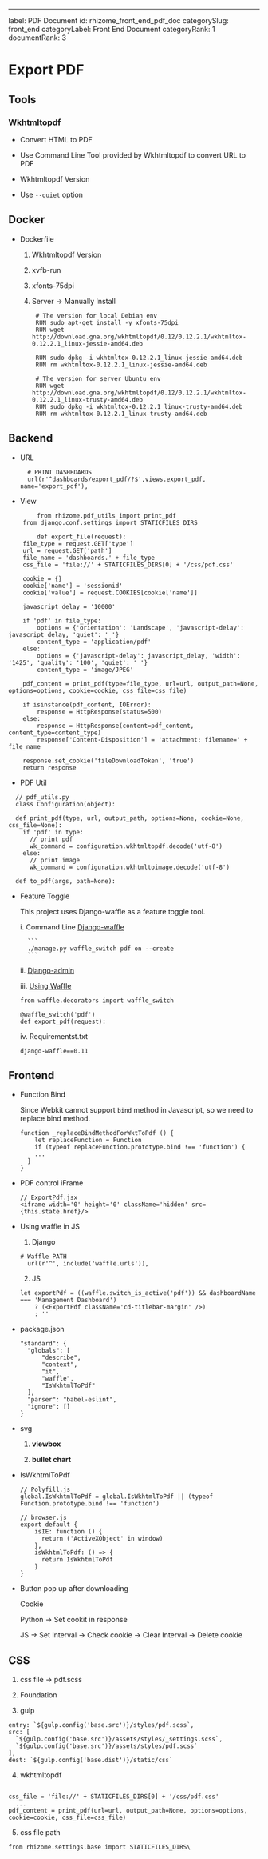 ---
label: PDF Document
id: rhizome_front_end_pdf_doc
categorySlug: front_end
categoryLabel: Front End Document
categoryRank: 1
documentRank: 3

# Export PDF

## Tools

### Wkhtmltopdf
* Convert HTML to PDF

* Use Command Line Tool provided by Wkhtmltopdf to convert URL to PDF

* Wkhtmltopdf Version

* Use `--quiet` option


## Docker

* Dockerfile

	1. Wkhtmltopdf Version

	2. xvfb-run

	3. xfonts-75dpi

	4. Server -> Manually Install


			# The version for local Debian env
			RUN sudo apt-get install -y xfonts-75dpi
			RUN wget http://download.gna.org/wkhtmltopdf/0.12/0.12.2.1/wkhtmltox-0.12.2.1_linux-jessie-amd64.deb

			RUN sudo dpkg -i wkhtmltox-0.12.2.1_linux-jessie-amd64.deb
			RUN rm wkhtmltox-0.12.2.1_linux-jessie-amd64.deb

			# The version for server Ubuntu env
			RUN wget http://download.gna.org/wkhtmltopdf/0.12/0.12.2.1/wkhtmltox-0.12.2.1_linux-trusty-amd64.deb
			RUN sudo dpkg -i wkhtmltox-0.12.2.1_linux-trusty-amd64.deb
			RUN rm wkhtmltox-0.12.2.1_linux-trusty-amd64.deb


## Backend
* URL

		# PRINT DASHBOARDS
    	url(r'^dashboards/export_pdf/?$',views.export_pdf, name='export_pdf'),

* View

```
		from rhizome.pdf_utils import print_pdf
    from django.conf.settings import STATICFILES_DIRS

		def export_file(request):
    file_type = request.GET['type']
    url = request.GET['path']
    file_name = 'dashboards.' + file_type
    css_file = 'file://' + STATICFILES_DIRS[0] + '/css/pdf.css'

    cookie = {}
    cookie['name'] = 'sessionid'
    cookie['value'] = request.COOKIES[cookie['name']]

    javascript_delay = '10000'

    if 'pdf' in file_type:
        options = {'orientation': 'Landscape', 'javascript-delay': javascript_delay, 'quiet': ' '}
        content_type = 'application/pdf'
    else:
        options = {'javascript-delay': javascript_delay, 'width': '1425', 'quality': '100', 'quiet': ' '}
        content_type = 'image/JPEG'

    pdf_content = print_pdf(type=file_type, url=url, output_path=None, options=options, cookie=cookie, css_file=css_file)

    if isinstance(pdf_content, IOError):
        response = HttpResponse(status=500)
    else:
        response = HttpResponse(content=pdf_content, content_type=content_type)
        response['Content-Disposition'] = 'attachment; filename=' + file_name

    response.set_cookie('fileDownloadToken', 'true')
    return response
```


* PDF Util

```
  // pdf_utils.py
  class Configuration(object):

  def print_pdf(type, url, output_path, options=None, cookie=None, css_file=None):
    if 'pdf' in type:
      // print pdf
      wk_command = configuration.wkhtmltopdf.decode('utf-8')
    else:
      // print image
      wk_command = configuration.wkhtmltoimage.decode('utf-8')

  def to_pdf(args, path=None):
```

* Feature Toggle

  This project uses Django-waffle as a feature toggle tool.

  i. Command Line
		[Django-waffle](http://waffle.readthedocs.org/en/v0.11/usage/cli.html)

		```
		./manage.py waffle_switch pdf on --create
		```

  ii. [Django-admin](http://localhost:8000/admin)

  iii. [Using Waffle](http://waffle.readthedocs.org/en/v0.11/usage/index.html)		  	       		        		

  ```
  from waffle.decorators import waffle_switch

  @waffle_switch('pdf')
  def export_pdf(request):
  ```

  iv. Requirementst.txt

  ```
  django-waffle==0.11
  ```


## Frontend

* Function Bind

	Since Webkit cannot support `bind` method in Javascript, so we need to replace bind method.
  ```
  function _replaceBindMethodForWktToPdf () {
      let replaceFunction = Function
      if (typeof replaceFunction.prototype.bind !== 'function') {
      ...
    }
  }
  ```

* PDF control iFrame

  ```
  // ExportPdf.jsx
  <iframe width='0' height='0' className='hidden' src={this.state.href}/>
  ```

* Using waffle in JS

  1. Django
    ```
    # Waffle PATH
      url(r'^', include('waffle.urls')),
    ```

  2. JS

  ```
  let exportPdf = ((waffle.switch_is_active('pdf')) && dashboardName === 'Management Dashboard')
      ? (<ExportPdf className='cd-titlebar-margin' />)
      : ''
  ```

* package.json

  ```
  "standard": {
    "globals": [
        "describe",
        "context",
        "it",
        "waffle",
        "IsWkhtmlToPdf"
    ],
    "parser": "babel-eslint",
    "ignore": []
  }
  ```

* svg

	1. **viewbox**

	2. **bullet chart**

* IsWkhtmlToPdf

  ```
  // Polyfill.js
  global.IsWkhtmlToPdf = global.IsWkhtmlToPdf || (typeof Function.prototype.bind !== 'function')

  // browser.js
  export default {
      isIE: function () {
        return ('ActiveXObject' in window)
      },
      isWkhtmlToPdf: () => {
        return IsWkhtmlToPdf
      }
  }
  ```

* Button pop up after downloading

	Cookie

	Python -> Set cookit in response

	JS -> Set Interval -> Check cookie -> Clear Interval -> Delete cookie



## CSS

1. css file -> pdf.scss

2. Foundation

3. gulp

  ```
  entry: `${gulp.config('base.src')}/styles/pdf.scss`,
  src: [
    `${gulp.config('base.src')}/assets/styles/_settings.scss`,
    `${gulp.config('base.src')}/assets/styles/pdf.scss`
  ],
  dest: `${gulp.config('base.dist')}/static/css`
  ```

4. wkhtmltopdf

  ```

  css_file = 'file://' + STATICFILES_DIRS[0] + '/css/pdf.css'
    ...
  pdf_content = print_pdf(url=url, output_path=None, options=options, cookie=cookie, css_file=css_file)
  ```

 5. css file path

  ```
  from rhizome.settings.base import STATICFILES_DIRS\
  ```
